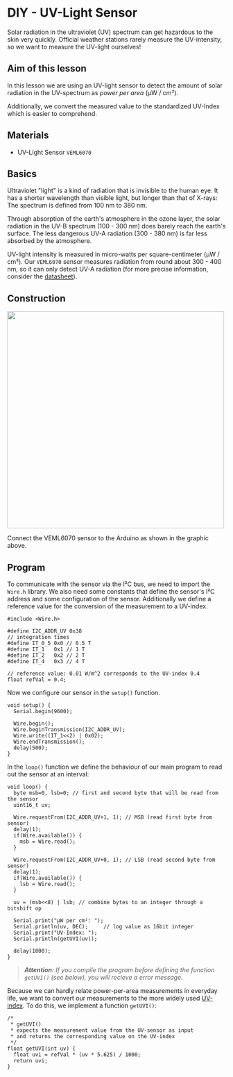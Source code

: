 # DIY - UV-Light Sensor
Solar radiation in the ultraviolet (UV) spectrum can get hazardous to the skin very quickly.
Official weather stations rarely measure the UV-intensity, so we want to measure the UV-light ourselves!

## Aim of this lesson
In this lesson we are using an UV-light sensor to detect the amount of solar radiation in the UV-spectrum as *power per area* (μW / cm²).

Additionally, we convert the measured value to the standardized UV-Index which is easier to comprehend.

## Materials
* UV-Light Sensor `VEML6070`

## Basics
Ultraviolet "light" is a kind of radiation that is invisible to the human eye.
It has a shorter wavelength than visible light, but longer than that of X-rays:
The spectrum is defined from 100 nm to 380 nm.

Through absorption of the earth's atmosphere in the ozone layer, the solar radiation in the UV-B spectrum (100 - 300 nm) does barely reach the earth's surface.
The less dangerous UV-A radiation (300 - 380 nm) is far less absorbed by the atmosphere.

UV-light intensity is measured in micro-watts per square-centimeter (μW / cm²).
Our `VEML6070` sensor measures radiation from round about 300 - 400 nm, so it can only detect UV-A radiation (for more precise information, consider the [datasheet](https://github.com/sensebox/resources/raw/master/datasheets/datasheet_veml6070-UV-A-Light-Sensor.pdf)).

## Construction
<img src="https://raw.githubusercontent.com/sensebox/resources/master/images/edu//projekt_uv_ligth.png?raw=true" width="500"/>

Connect the VEML6070 sensor to the Arduino as shown in the graphic above.

## Program
To communicate with the sensor via the I²C bus, we need to import the `Wire.h` library.
We also need some constants that define the sensor's I²C address and some configuration of the sensor.
Additionally we define a reference value for the conversion of the measurement to a UV-index.

```arduino
#include <Wire.h>

#define I2C_ADDR_UV 0x38
// integration times
#define IT_0_5 0x0 // 0.5 T
#define IT_1   0x1 // 1 T
#define IT_2   0x2 // 2 T
#define IT_4   0x3 // 4 T

// reference value: 0.01 W/m^2 corresponds to the UV-index 0.4
float refVal = 0.4;
```

Now we configure our sensor in the `setup()` function.

```arduino
void setup() {
  Serial.begin(9600);

  Wire.begin();
  Wire.beginTransmission(I2C_ADDR_UV);
  Wire.write((IT_1<<2) | 0x02);
  Wire.endTransmission();
  delay(500);
}
```

In the `loop()` function we define the behaviour of our main program to read out the sensor at an interval:

```arduino
void loop() {
  byte msb=0, lsb=0; // first and second byte that will be read from the sensor
  uint16_t uv;

  Wire.requestFrom(I2C_ADDR_UV+1, 1); // MSB (read first byte from sensor)
  delay(1);
  if(Wire.available()) {
    msb = Wire.read();
  }

  Wire.requestFrom(I2C_ADDR_UV+0, 1); // LSB (read second byte from sensor)
  delay(1);
  if(Wire.available()) {
    lsb = Wire.read();
  }

  uv = (msb<<8) | lsb; // combine bytes to an integer through a bitshift op

  Serial.print("μW per cm²: ");
  Serial.println(uv, DEC);     // log value as 16bit integer
  Serial.print("UV-Index: ");
  Serial.println(getUVI(uv));

  delay(1000);
}
```

> ***Attention:*** *If you compile the program before defining the function `getUVI()` (see below), you will recieve a error message.*

Because we can hardly relate power-per-area measurements in everyday life, we want to convert our measurements to the more widely used [UV-index](https://en.wikipedia.org/wiki/Ultraviolet_index).
To do this, we implement a function `getUVI()`:

```arduino
/*
 * getUVI()
 * expects the measurement value from the UV-sensor as input
 * and returns the corresponding value on the UV-index
 */
float getUVI(int uv) {
  float uvi = refVal * (uv * 5.625) / 1000;
  return uvi;
}
```
